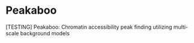 # Peakaboo
[TESTING] Peakaboo: Chromatin accessibility peak finding utilizing multi-scale background models
